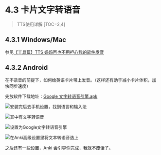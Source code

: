 # 4.3 卡片文字转语音
> TTS使用详解
[TOC=2,4]
## 4.3.1 Windows/Mac

参见[【工具篇】TTS 妈妈再也不用担心我的软件发音](https://zhuanlan.zhihu.com/p/26006690)

## 4.3.2 Android

在不录音的前提下，如何给英语卡片带上发音。（这样还有助于减小卡片体积，加快同步速度）

先放软件下载地址：[Google 文字转语音引擎.apk](https://pan.baidu.com/s/1MK6cn4xj-MluVVf1V9TQgg)

![&#x5B89;&#x88C5;&#x5B8C;&#x540E;&#x53BB;&#x624B;&#x673A;&#x8BBE;&#x7F6E;&#xFF0C;&#x627E;&#x5230;&#x8BED;&#x8A00;&#x548C;&#x8F93;&#x5165;&#x6CD5;](../.gitbook/assets/image%20%2814%29.png)

![&#x5176;&#x4E2D;&#x6709;&#x6587;&#x5B57;&#x8F6C;&#x8BED;&#x97F3;](../.gitbook/assets/image%20%287%29.png)

![&#x8BBE;&#x7F6E;&#x4E3A;Google&#x6587;&#x5B57;&#x8F6C;&#x8BED;&#x97F3;&#x5F15;&#x64CE;](../.gitbook/assets/image%20%2815%29.png)

![&#x5728;Anki&#x9AD8;&#x7EA7;&#x8BBE;&#x7F6E;&#x91CC;&#x5C06;&#x6587;&#x672C;&#x8F6C;&#x8BED;&#x97F3;&#x9009;&#x4E0A;](../.gitbook/assets/image%20%282%29.png)

 之后还有一些设置，Anki 会引导你完成，我就不废话了。  




